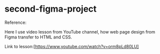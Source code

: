 # second-figma-project

Reference:

Here I use video lesson from YouTube channel, how web page design
from Figma transfer to HTML and CSS.

Link to lesson:[https://www.youtube.com/watch?v=orm8pLd80LU]